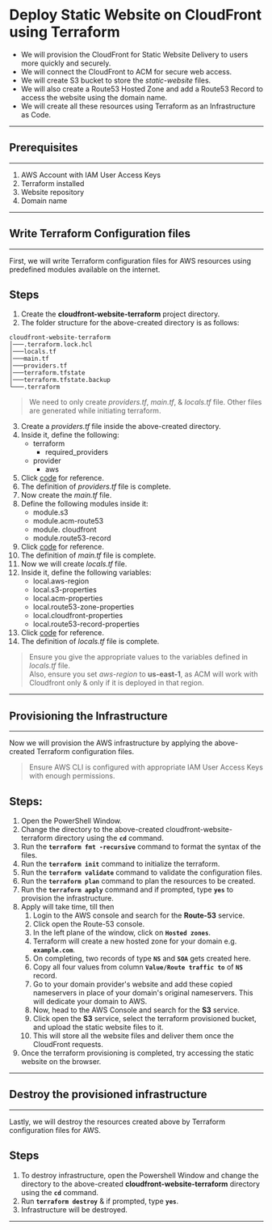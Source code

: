 # Deploy Static Website on CloudFront using Terraform
- We will provision the CloudFront for Static Website Delivery to users more quickly and securely.
- We will connect the CloudFront to ACM for secure web access.
- We will create S3 bucket to store the *static-website* files.
- We will also create a Route53 Hosted Zone and add a Route53 Record to access the website using the domain name.
- We will create all these resources using Terraform as an Infrastructure as Code.

---
## Prerequisites
---

1. AWS Account with IAM User Access Keys
2. Terraform installed
3. Website repository
4. Domain name

---
## Write Terraform Configuration files
---

First, we will write Terraform configuration files for AWS resources using predefined modules available on the internet.

## Steps
1. Create the **cloudfront-website-terraform** project directory.
2. The folder structure for the above-created directory is as follows:
```
cloudfront-website-terraform
│───.terraform.lock.hcl
│───locals.tf
│───main.tf
│───providers.tf
│───terraform.tfstate
│───terraform.tfstate.backup
└───.terraform
```

> We need to only create *providers.tf*, *main.tf*, & *locals.tf* file. Other files are generated while initiating terraform.

3. Create a *providers.tf* file inside the above-created directory.
4. Inside it, define the following:
    - terraform
        - required_providers
    - provider
        - aws
5. Click [code](https://github.com/inflection-zone/iac-recipes/blob/inflection-sahil/terraform/aws/cloudfront-website/providers.tf) for reference.
6. The definition of *providers.tf* file is complete.
7. Now create the *main.tf* file.
8. Define the following modules inside it:
    - module.s3
    - module.acm-route53
    - module. cloudfront
    - module.route53-record
9. Click [code](https://github.com/inflection-zone/iac-recipes/blob/inflection-sahil/terraform/aws/cloudfront-website/main.tf) for reference.
10. The definition of *main.tf* file is complete.
11. Now we will create *locals.tf* file.
12. Inside it, define the following variables:
    - local.aws-region
    - local.s3-properties
    - local.acm-properties
    - local.route53-zone-properties
    - local.cloudfront-properties
    - local.route53-record-properties
13. Click [code](https://github.com/inflection-zone/iac-recipes/blob/inflection-sahil/terraform/aws/cloudfront-website/sample-locals.txt) for reference.
14. The definition of *locals.tf* file is complete.

> Ensure you give the appropriate values to the variables defined in *locals.tf* file.  
> Also, ensure you set *aws-region* to **us-east-1**, as ACM will work with Cloudfront only & only if it is deployed in that region.

---
## Provisioning the Infrastructure
---

Now we will provision the AWS infrastructure by applying the above-created Terraform configuration files.

> Ensure AWS CLI is configured with appropriate IAM User Access Keys with enough permissions.

## Steps:
1. Open the PowerShell Window.
2. Change the directory to the above-created cloudfront-website-terraform directory using the **`cd`** command.
3. Run the **`terraform fmt -recursive`** command to format the syntax of the files.
4. Run the **`terraform init`** command to initialize the terraform.
5. Run the **`terraform validate`** command to validate the configuration files.
6. Run the **`terraform plan`** command to plan the resources to be created.
7. Run the **`terraform apply`** command and if prompted, type **`yes`** to provision the infrastructure.
8. Apply will take time, till then
    1. Login to the AWS console and search for the **Route-53** service.
    2. Click open the Route-53 console.
    3. In the left plane of the window, click on **`Hosted zones`**.
    4. Terraform will create a new hosted zone for your domain e.g. **`example.com`**.
    5. On completing, two records of type **`NS`** and **`SOA`** gets created here.
    6. Copy all four values from column **`Value/Route traffic to`** of **`NS`** record.
    7. Go to your domain provider's website and add these copied nameservers in place of your domain's original nameservers. This will dedicate your domain to AWS.
    8. Now, head to the AWS Console and search for the **S3** service.
    9. Click open the **S3** service, select the terraform provisioned bucket, and upload the static website files to it.
    10. This will store all the website files and deliver them once the CloudFront requests.
11. Once the terraform provisioning is completed, try accessing the static website on the browser.

---
## Destroy the provisioned infrastructure
---

Lastly, we will destroy the resources created above by Terraform configuration files for AWS.

## Steps
1. To destroy infrastructure, open the Powershell Window and change the directory to the above-created **cloudfront-website-terraform** directory using the **`cd`** command.
2. Run **`terraform destroy`** & if prompted, type **`yes`**.
3. Infrastructure will be destroyed.

---